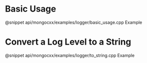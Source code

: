 # Basic Usage

@snippet api/mongocxx/examples/logger/basic_usage.cpp Example

# Convert a Log Level to a String

@snippet api/mongocxx/examples/logger/to_string.cpp Example
